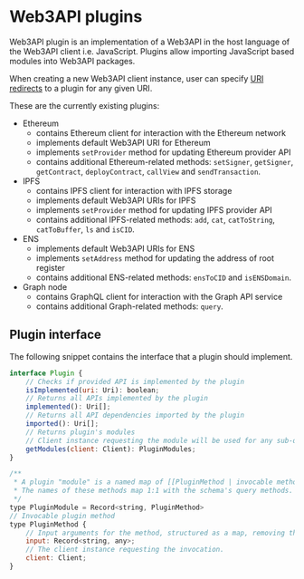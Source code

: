 # Web3API plugins

Web3API plugin is an implementation of a Web3API in the host language of the Web3API client i.e. JavaScript.
Plugins allow importing JavaScript based modules into Web3API packages.

When creating a new Web3API client instance, user can specify [URI redirects](Web3API_Client.md#uri-resolution-algorithm) to a plugin for any given URI.

These are the currently existing plugins:

- Ethereum
  * contains Ethereum client for interaction with the Ethereum network
  * implements default Web3API URI for Ethereum
  * implements `setProvider` method for updating Ethereum provider API
  * contains additional Ethereum-related methods: `setSigner`, `getSigner`, `getContract`, `deployContract`, `callView` and `sendTransaction`.
- IPFS
  * contains IPFS client for interaction with IPFS storage
  * implements default Web3API URIs for IPFS
  * implements `setProvider` method for updating IPFS provider API
  * contains additional IPFS-related methods: `add`, `cat`, `catToString`, `catToBuffer`, `ls` and `isCID`.
- ENS
  * implements default Web3API URIs for ENS
  * implements `setAddress` method for updating the address of root register
  * contains additional ENS-related methods: `ensToCID` and `isENSDomain`.
- Graph node
  * contains GraphQL client for interaction with the Graph API service
  * contains additional Graph-related methods: `query`.

## Plugin interface
The following snippet contains the interface that a plugin should implement.

```js
interface Plugin {
    // Checks if provided API is implemented by the plugin
    isImplemented(uri: Uri): boolean;
    // Returns all APIs implemented by the plugin
    implemented(): Uri[];
    // Returns all API dependencies imported by the plugin
    imported(): Uri[];
    // Returns plugin's modules
    // Client instance requesting the module will be used for any sub-querries
    getModules(client: Client): PluginModules;
}

/**
 * A plugin "module" is a named map of [[PluginMethod | invocable methods]].
 * The names of these methods map 1:1 with the schema's query methods.
 */
type PluginModule = Record<string, PluginMethod>
// Invocable plugin method 
type PluginMethod {
    // Input arguments for the method, structured as a map, removing the chance of incorrectly ordering arguments.
    input: Record<string, any>;
    // The client instance requesting the invocation.
    client: Client;
}
```

